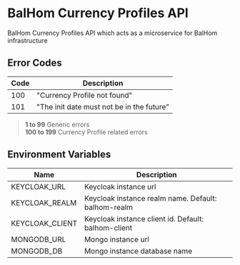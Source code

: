 # BalHom Currency Profiles API

BalHom Currency Profiles API which acts as a microservice for BalHom infrastructure

## Error Codes

| Code | Description                               |
|------|-------------------------------------------|
| 100  | "Currency Profile not found"              |
| 101  | "The init date must not be in the future" |

> **1 to 99** Generic errors \
> **100 to 199** Currency Profile related errors

## Environment Variables

| Name            | Description                                         |
|-----------------|-----------------------------------------------------|
| KEYCLOAK_URL    | Keycloak instance url                               |
| KEYCLOAK_REALM  | Keycloak instance realm name. Default: balhom-realm |
| KEYCLOAK_CLIENT | Keycloak instance client id. Default: balhom-client |
| MONGODB_URL     | Mongo instance url                                  |
| MONGODB_DB      | Mongo instance database name                        |
